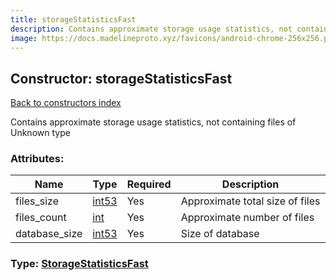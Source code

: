```yaml
---
title: storageStatisticsFast
description: Contains approximate storage usage statistics, not containing files of Unknown type
image: https://docs.madelineproto.xyz/favicons/android-chrome-256x256.png
---
```

## Constructor: storageStatisticsFast  
[Back to constructors index](index.md)



Contains approximate storage usage statistics, not containing files of Unknown type

### Attributes:

| Name     |    Type       | Required | Description |
|----------|---------------|----------|-------------|
|files\_size|[int53](../types/int53.md) | Yes|Approximate total size of files|
|files\_count|[int](../types/int.md) | Yes|Approximate number of files|
|database\_size|[int53](../types/int53.md) | Yes|Size of database|



### Type: [StorageStatisticsFast](../types/StorageStatisticsFast.md)


